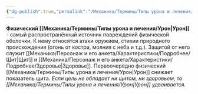 ```yaml
---
{"dg-publish":true,"permalink":"/Механика/Термины/Типы урона и лечения/Подробнее/Физический урон/","noteIcon":"","created":"2025-07-12T09:55:55.783+03:00","updated":"2025-07-29T23:55:56.186+03:00"}
---
```


**Физический [[Механика/Термины/Типы урона и лечения/Урон\|Урон]]** - самый распространённый источник повреждений физической оболочки. К нему относятся атаки оружием, стихии природного происхождения (огонь от костра, молния с неба и т.д.). Защитой от него служит [[Механика/Персонаж и его анкета/Характеристики/Подробнее/Щит\|Щит]] и [[Механика/Персонаж и его анкета/Характеристики/Подробнее/Здоровье\|Здоровье]]. Первоочерёдно физический [[Механика/Термины/Типы урона и лечения/Урон\|Урон]] снижает показатель щита. 
*Если цель не обладает ни щитом, ни здоровьем, то [[Механика/Термины/Типы урона и лечения/Урон\|Урон]] удваивается.*